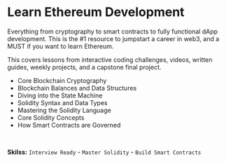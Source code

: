 # Learn Ethereum Development

Everything from cryptography to smart contracts to fully functional dApp development. This is the #1 resource to jumpstart a career in web3, and a MUST if you want to learn Ethereum.

This covers lessons from interactive coding challenges, videos, written guides, weekly projects, and a capstone final project.

- Core Blockchain Cryptography
- Blockchain Balances and Data Structures
- Diving into the State Machine
- Solidity Syntax and Data Types
- Mastering the Solidity Language
- Core Solidity Concepts
- How Smart Contracts are Governed

<br/>

**Skilss:** `Interview Ready` - `Master Solidity` - `Build Smart Contracts`
